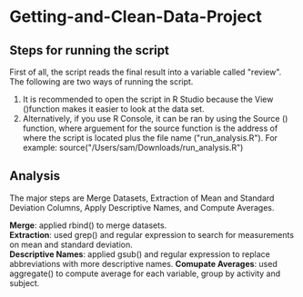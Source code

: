 # Getting-and-Clean-Data-Project
## Steps for running the script
First of all, the script reads the final result into a variable called "review". The following are two ways of running the script. 

1. It is recommended to open the script in R Studio because the View ()function makes it easier to look at the data set. 
2. Alternatively, if you use R Console, it can be ran by using the Source () function, where arguement for the source function is the address of where the script is located plus the file name ("run_analysis.R"). For example: source("/Users/sam/Downloads/run_analysis.R")

## Analysis
The major steps are Merge Datasets, Extraction of Mean and Standard Deviation Columns, Apply Descriptive Names, and Compute Averages.

<b>Merge</b>: applied rbind() to merge datasets.  
<b>Extraction</b>: used grep() and regular expression to search for measurements on mean and standard deviation.  
<b>Descriptive Names</b>: applied gsub() and regular expression to replace abbreviations with more descriptive names. 
<b>Comupate Averages</b>: used aggregate() to compute average for each variable, group by activity and subject.
 
